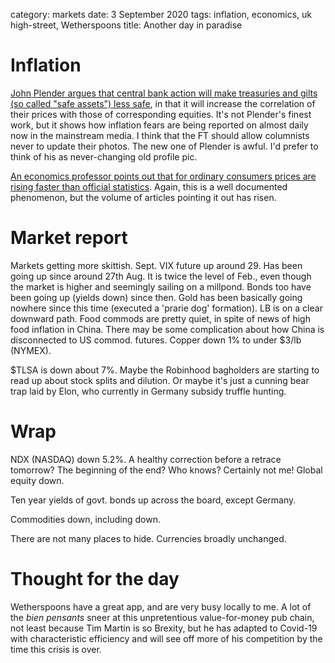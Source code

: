 category: markets
date: 3 September 2020
tags: inflation, economics, uk high-street, Wetherspoons
title: Another day in paradise

# Inflation 

[John Plender argues that central bank action will
make treasuries and gilts (so called "safe assets") less safe](https://www.ft.com/content/f7848873-ba42-4166-b063-fe6aa51e1080), in that it will increase the correlation of 
their prices with those of corresponding equities. 
It's not Plender's finest work, but it shows how inflation fears are being reported on almost daily now 
in the mainstream media. 
I think that the FT should allow columnists never to update their photos. 
The new one of Plender is awful.
I'd prefer to think of his as never-changing old profile pic.


[An economics professor points out that for ordinary consumers prices are rising faster than official statistics](https://www.nytimes.com/2020/09/02/business/inflation-worse-pandemic-coronavirus.html).
Again, this is a well documented phenomenon, but the volume of articles pointing it out has risen.

# Market report

Markets getting more skittish. 
Sept. VIX future up around 29. Has been going up since around 27th Aug. It is twice the level of Feb.,
even though the market is higher and seemingly sailing on a millpond.
Bonds too have been going up (yields down) since then.
Gold has been basically going nowhere since this time (executed a 'prarie dog' formation).
LB is on a clear downward path.
Food commods are pretty quiet, in spite of news of high food inflation in China.
There may be some complication about how China is disconnected to US commod. futures.
Copper down 1% to under $3/lb (NYMEX).

$TLSA is down about 7%. Maybe the Robinhood bagholders are starting to read up about stock splits and dilution.
Or maybe it's just a cunning bear trap laid by Elon, who currently in Germany subsidy truffle hunting.

# Wrap

NDX (NASDAQ) down 5.2%. A healthy correction before a retrace tomorrow? The beginning of the end?
Who knows? Certainly not me! Global equity down.

Ten year yields of govt. bonds up across the board, except Germany.

Commodities down, including down.

There are not many places to hide. Currencies broadly unchanged.

# Thought for the day

Wetherspoons have a great app, and are very busy locally to me.
A lot of the *bien pensants* sneer at this unpretentious value-for-money pub chain, 
not least because Tim Martin is so Brexity, but he has adapted to Covid-19 with characteristic efficiency and will see off more of his competition by the time this crisis is over.
